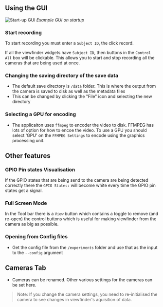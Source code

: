 #

## Using the GUI


![Start-up GUI](/media/start-up-gui.png)
*Example GUI on startup*

### Start recording

To start recording you must enter a `Subject ID`, the click record.

If all the viewfinder widgets have `Subject ID`, then buttons in the `Control All` box will be clickable. This allows you to start and stop recording all the cameras that are being used at once.

### Changing the saving directory of the save data

- The default save directory is `/data` folder. This is where the output from the camera is saved to disk as well as the metadata files
- This can be changed by clicking the "File" icon and selecting the new directory

### Selecting a GPU for encoding

- The applicaiton uses `ffmpeg` to encoder the video to disk. FFMPEG has lots of option for how to encoe the video. To use a GPU you should select 'GPU' on the `FFMPEG Settings` to encode using the graphics processing unit. 

## Other features

### GPIO Pin states Visualisation

If the GPIO states that are being send to the camera are being detected correctly there the `GPIO States:` will become white every time the GPIO pin states get a signal.

### Full Screen Mode

In the Tool bar there is a `View` button which contains a toggle to remove (and re-open) the control buttons which is useful for making viewfinder from the camera as big as possible.

### Opening from Config files

- Get the config file from the `/experiments` folder and use that as the input to the `--config` argument

## Cameras Tab

- Cameras can be renamed. Other various settings for the cameras can be set here.

> Note: If you change the camera settings, you need to re-initialised the camera to see changes in viewfinder's aquisition of data.
